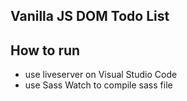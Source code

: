## Vanilla JS DOM Todo List 

## How to run 

* use liveserver on Visual Studio Code
* use Sass Watch to compile sass file



